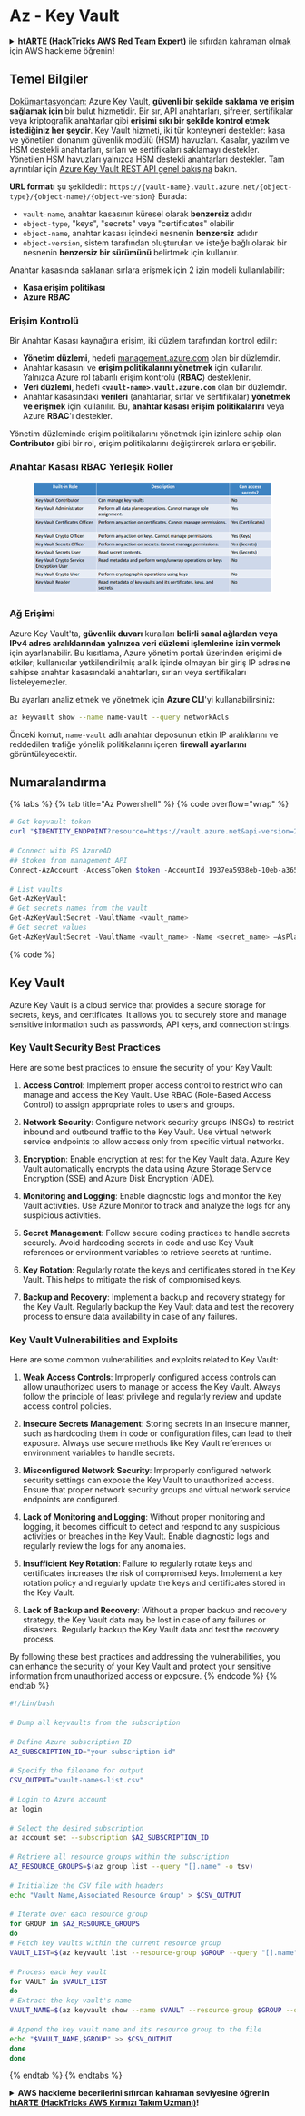 # Az - Key Vault

<details>

<summary><strong>htARTE (HackTricks AWS Red Team Expert)</strong> ile sıfırdan kahraman olmak için AWS hackleme öğrenin<strong>!</strong></summary>

HackTricks'ı desteklemenin diğer yolları:

* Şirketinizi HackTricks'te **reklamınızı görmek** veya **HackTricks'i PDF olarak indirmek** için [**ABONELİK PLANLARI**](https://github.com/sponsors/carlospolop)'na göz atın!
* [**Resmi PEASS & HackTricks ürünlerini**](https://peass.creator-spring.com) edinin
* [**The PEASS Family**](https://opensea.io/collection/the-peass-family) keşfedin, özel [**NFT'lerimiz**](https://opensea.io/collection/the-peass-family) koleksiyonumuz
* 💬 [**Discord grubuna**](https://discord.gg/hRep4RUj7f) veya [**telegram grubuna**](https://t.me/peass) **katılın** veya **Twitter** 🐦 [**@hacktricks_live**](https://twitter.com/hacktricks_live)'ı **takip edin**.
* **Hacking hilelerinizi** [**HackTricks**](https://github.com/carlospolop/hacktricks) ve [**HackTricks Cloud**](https://github.com/carlospolop/hacktricks-cloud) github reposuna **PR göndererek** paylaşın.

</details>

## Temel Bilgiler

[Dokümantasyondan:](https://learn.microsoft.com/en-us/azure/key-vault/general/basic-concepts) Azure Key Vault, **güvenli bir şekilde saklama ve erişim sağlamak için** bir bulut hizmetidir. Bir sır, API anahtarları, şifreler, sertifikalar veya kriptografik anahtarlar gibi **erişimi sıkı bir şekilde kontrol etmek istediğiniz her şeydir**. Key Vault hizmeti, iki tür konteyneri destekler: kasa ve yönetilen donanım güvenlik modülü (HSM) havuzları. Kasalar, yazılım ve HSM destekli anahtarları, sırları ve sertifikaları saklamayı destekler. Yönetilen HSM havuzları yalnızca HSM destekli anahtarları destekler. Tam ayrıntılar için [Azure Key Vault REST API genel bakışına](https://learn.microsoft.com/en-us/azure/key-vault/general/about-keys-secrets-certificates) bakın.

**URL formatı** şu şekildedir: `https://{vault-name}.vault.azure.net/{object-type}/{object-name}/{object-version}` Burada:

* `vault-name`, anahtar kasasının küresel olarak **benzersiz** adıdır
* `object-type`, "keys", "secrets" veya "certificates" olabilir
* `object-name`, anahtar kasası içindeki nesnenin **benzersiz** adıdır
* `object-version`, sistem tarafından oluşturulan ve isteğe bağlı olarak bir nesnenin **benzersiz bir sürümünü** belirtmek için kullanılır.

Anahtar kasasında saklanan sırlara erişmek için 2 izin modeli kullanılabilir:

* **Kasa erişim politikası**
* **Azure RBAC**

### Erişim Kontrolü <a href="#access-control" id="access-control"></a>

Bir Anahtar Kasası kaynağına erişim, iki düzlem tarafından kontrol edilir:

* **Yönetim düzlemi**, hedefi [management.azure.com](http://management.azure.com/) olan bir düzlemdir.&#x20;
* Anahtar kasasını ve **erişim politikalarını yönetmek** için kullanılır. Yalnızca Azure rol tabanlı erişim kontrolü (**RBAC**) desteklenir.
* **Veri düzlemi**, hedefi **`<vault-name>.vault.azure.com`** olan bir düzlemdir.&#x20;
* Anahtar kasasındaki **verileri** (anahtarlar, sırlar ve sertifikalar) **yönetmek ve erişmek** için kullanılır. Bu, **anahtar kasası erişim politikalarını** veya Azure **RBAC**'ı destekler.

Yönetim düzleminde erişim politikalarını yönetmek için izinlere sahip olan **Contributor** gibi bir rol, erişim politikalarını değiştirerek sırlara erişebilir.

### Anahtar Kasası RBAC Yerleşik Roller <a href="#rbac-built-in-roles" id="rbac-built-in-roles"></a>

<figure><img src="../../.gitbook/assets/image (3) (1) (1) (1) (1).png" alt=""><figcaption></figcaption></figure>

### Ağ Erişimi

Azure Key Vault'ta, **güvenlik duvarı** kuralları **belirli sanal ağlardan veya IPv4 adres aralıklarından yalnızca veri düzlemi işlemlerine izin vermek** için ayarlanabilir. Bu kısıtlama, Azure yönetim portalı üzerinden erişimi de etkiler; kullanıcılar yetkilendirilmiş aralık içinde olmayan bir giriş IP adresine sahipse anahtar kasasındaki anahtarları, sırları veya sertifikaları listeleyemezler.

Bu ayarları analiz etmek ve yönetmek için **Azure CLI**'yi kullanabilirsiniz:
```bash
az keyvault show --name name-vault --query networkAcls
```
Önceki komut, `name-vault` adlı anahtar deposunun etkin IP aralıklarını ve reddedilen trafiğe yönelik politikalarını içeren f**irewall ayarlarını** görüntüleyecektir.

## Numaralandırma

{% tabs %}
{% tab title="Az Powershell" %}
{% code overflow="wrap" %}
```powershell
# Get keyvault token
curl "$IDENTITY_ENDPOINT?resource=https://vault.azure.net&api-version=2017-09-01" -H secret:$IDENTITY_HEADER

# Connect with PS AzureAD
## $token from management API
Connect-AzAccount -AccessToken $token -AccountId 1937ea5938eb-10eb-a365-10abede52387 -KeyVaultAccessToken $keyvaulttoken

# List vaults
Get-AzKeyVault
# Get secrets names from the vault
Get-AzKeyVaultSecret -VaultName <vault_name>
# Get secret values
Get-AzKeyVaultSecret -VaultName <vault_name> -Name <secret_name> –AsPlainText
```
{% code %}
## Key Vault

Azure Key Vault is a cloud service that provides a secure storage for secrets, keys, and certificates. It allows you to securely store and manage sensitive information such as passwords, API keys, and connection strings.

### Key Vault Security Best Practices

Here are some best practices to ensure the security of your Key Vault:

1. **Access Control**: Implement proper access control to restrict who can manage and access the Key Vault. Use RBAC (Role-Based Access Control) to assign appropriate roles to users and groups.

2. **Network Security**: Configure network security groups (NSGs) to restrict inbound and outbound traffic to the Key Vault. Use virtual network service endpoints to allow access only from specific virtual networks.

3. **Encryption**: Enable encryption at rest for the Key Vault data. Azure Key Vault automatically encrypts the data using Azure Storage Service Encryption (SSE) and Azure Disk Encryption (ADE).

4. **Monitoring and Logging**: Enable diagnostic logs and monitor the Key Vault activities. Use Azure Monitor to track and analyze the logs for any suspicious activities.

5. **Secret Management**: Follow secure coding practices to handle secrets securely. Avoid hardcoding secrets in code and use Key Vault references or environment variables to retrieve secrets at runtime.

6. **Key Rotation**: Regularly rotate the keys and certificates stored in the Key Vault. This helps to mitigate the risk of compromised keys.

7. **Backup and Recovery**: Implement a backup and recovery strategy for the Key Vault. Regularly backup the Key Vault data and test the recovery process to ensure data availability in case of any failures.

### Key Vault Vulnerabilities and Exploits

Here are some common vulnerabilities and exploits related to Key Vault:

1. **Weak Access Controls**: Improperly configured access controls can allow unauthorized users to manage or access the Key Vault. Always follow the principle of least privilege and regularly review and update access control policies.

2. **Insecure Secrets Management**: Storing secrets in an insecure manner, such as hardcoding them in code or configuration files, can lead to their exposure. Always use secure methods like Key Vault references or environment variables to handle secrets.

3. **Misconfigured Network Security**: Improperly configured network security settings can expose the Key Vault to unauthorized access. Ensure that proper network security groups and virtual network service endpoints are configured.

4. **Lack of Monitoring and Logging**: Without proper monitoring and logging, it becomes difficult to detect and respond to any suspicious activities or breaches in the Key Vault. Enable diagnostic logs and regularly review the logs for any anomalies.

5. **Insufficient Key Rotation**: Failure to regularly rotate keys and certificates increases the risk of compromised keys. Implement a key rotation policy and regularly update the keys and certificates stored in the Key Vault.

6. **Lack of Backup and Recovery**: Without a proper backup and recovery strategy, the Key Vault data may be lost in case of any failures or disasters. Regularly backup the Key Vault data and test the recovery process.

By following these best practices and addressing the vulnerabilities, you can enhance the security of your Key Vault and protect your sensitive information from unauthorized access or exposure.
{% endcode %}
{% endtab %}
```bash
#!/bin/bash

# Dump all keyvaults from the subscription

# Define Azure subscription ID
AZ_SUBSCRIPTION_ID="your-subscription-id"

# Specify the filename for output
CSV_OUTPUT="vault-names-list.csv"

# Login to Azure account
az login

# Select the desired subscription
az account set --subscription $AZ_SUBSCRIPTION_ID

# Retrieve all resource groups within the subscription
AZ_RESOURCE_GROUPS=$(az group list --query "[].name" -o tsv)

# Initialize the CSV file with headers
echo "Vault Name,Associated Resource Group" > $CSV_OUTPUT

# Iterate over each resource group
for GROUP in $AZ_RESOURCE_GROUPS
do
# Fetch key vaults within the current resource group
VAULT_LIST=$(az keyvault list --resource-group $GROUP --query "[].name" -o tsv)

# Process each key vault
for VAULT in $VAULT_LIST
do
# Extract the key vault's name
VAULT_NAME=$(az keyvault show --name $VAULT --resource-group $GROUP --query "name" -o tsv)

# Append the key vault name and its resource group to the file
echo "$VAULT_NAME,$GROUP" >> $CSV_OUTPUT
done
done
```
{% endtab %}
{% endtabs %}

<details>

<summary><strong>AWS hackleme becerilerini sıfırdan kahraman seviyesine öğrenin</strong> <a href="https://training.hacktricks.xyz/courses/arte"><strong>htARTE (HackTricks AWS Kırmızı Takım Uzmanı)</strong></a><strong>!</strong></summary>

HackTricks'ı desteklemenin diğer yolları:

* **Şirketinizi HackTricks'te reklamınızı görmek veya HackTricks'i PDF olarak indirmek** için [**ABONELİK PLANLARI'na**](https://github.com/sponsors/carlospolop) göz atın!
* [**Resmi PEASS & HackTricks ürünlerini**](https://peass.creator-spring.com) edinin
* Özel [**NFT'lerden**](https://opensea.io/collection/the-peass-family) oluşan koleksiyonumuz [**The PEASS Family**](https://opensea.io/collection/the-peass-family)'i keşfedin
* 💬 [**Discord grubuna**](https://discord.gg/hRep4RUj7f) veya [**telegram grubuna**](https://t.me/peass) **katılın** veya **Twitter** 🐦 [**@hacktricks_live**](https://twitter.com/hacktricks_live)'ı takip edin.
* **Hacking hilelerinizi** [**HackTricks**](https://github.com/carlospolop/hacktricks) ve [**HackTricks Cloud**](https://github.com/carlospolop/hacktricks-cloud) github reposuna **PR göndererek** paylaşın.

</details>
